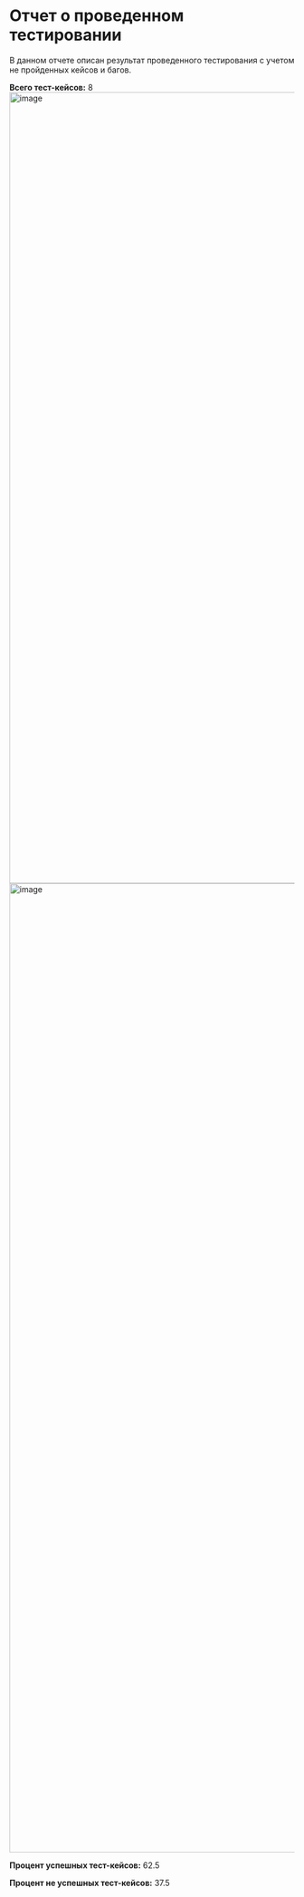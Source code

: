 # Отчет о проведенном тестировании
В данном отчете описан результат проведенного тестирования с учетом не пройденных кейсов и багов.

 **Всего тест-кейсов:** 8
 <img width="1396" alt="image" src="https://github.com/user-attachments/assets/0c2c4c9e-df98-46d9-92f1-e29d4b0d0cdb" />
<img width="1710" alt="image" src="https://github.com/user-attachments/assets/30e59006-9282-4d12-848c-7bc7b8b3d359" />

 **Процент успешных тест-кейсов:** 62.5
 
 **Процент не успешных тест-кейсов:** 37.5
 
